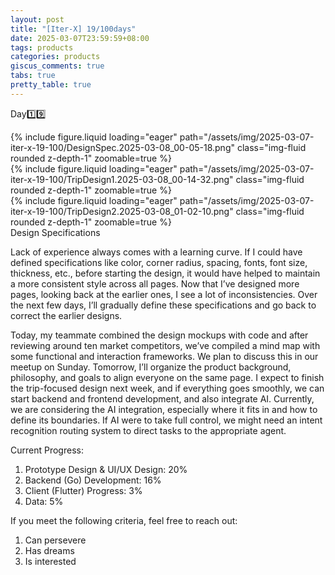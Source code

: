 ```yaml
---
layout: post
title: "[Iter-X] 19/100days"
date: 2025-03-07T23:59:59+08:00
tags: products
categories: products
giscus_comments: true
tabs: true
pretty_table: true
---
```


Day1️⃣9️⃣

<div class="row mt-3">
    <div class="col-sm mt-0 mb-0">
        {% include figure.liquid loading="eager" path="/assets/img/2025-03-07-iter-x-19-100/DesignSpec.2025-03-08_00-05-18.png" class="img-fluid rounded z-depth-1" zoomable=true %}
    </div>
    <div class="row mt-3">
        <div class="col-sm mt-0 mb-0">
            {% include figure.liquid loading="eager" path="/assets/img/2025-03-07-iter-x-19-100/TripDesign1.2025-03-08_00-14-32.png" class="img-fluid rounded z-depth-1" zoomable=true %}
        </div>
        <div class="col-sm mt-0 mb-0">
            {% include figure.liquid loading="eager" path="/assets/img/2025-03-07-iter-x-19-100/TripDesign2.2025-03-08_01-02-10.png" class="img-fluid rounded z-depth-1" zoomable=true %}
        </div>
    </div>
</div>
<div class="caption mt-0">
    Design Specifications
</div>

Lack of experience always comes with a learning curve. If I could have defined specifications like color, corner radius, spacing, fonts, font size, thickness, etc., before starting the design, it would have helped to maintain a more consistent style across all pages. Now that I’ve designed more pages, looking back at the earlier ones, I see a lot of inconsistencies. Over the next few days, I’ll gradually define these specifications and go back to correct the earlier designs.

Today, my teammate combined the design mockups with code and after reviewing around ten market competitors, we’ve compiled a mind map with some functional and interaction frameworks. We plan to discuss this in our meetup on Sunday. Tomorrow, I’ll organize the product background, philosophy, and goals to align everyone on the same page. I expect to finish the trip-focused design next week, and if everything goes smoothly, we can start backend and frontend development, and also integrate AI. Currently, we are considering the AI integration, especially where it fits in and how to define its boundaries. If AI were to take full control, we might need an intent recognition routing system to direct tasks to the appropriate agent.

Current Progress:

1. Prototype Design & UI/UX Design: 20%
2. Backend (Go) Development: 16%
3. Client (Flutter) Progress: 3%
4. Data: 5%

If you meet the following criteria, feel free to reach out:

1. Can persevere
2. Has dreams
3. Is interested

